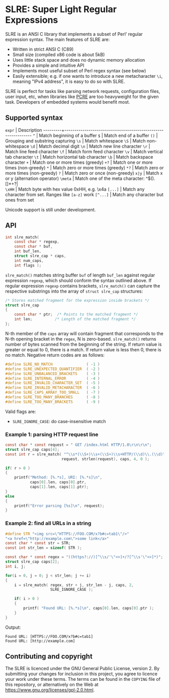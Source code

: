 # SLRE: Super Light Regular Expressions

SLRE is an ANSI C library that implements a subset of Perl&rsquo;
regular expression syntax. The main features of SLRE are:

* Written in strict ANSI C (C89)
* Small size (compiled x86 code is about 5kB)
* Uses little stack space and does no dynamic memory allocation
* Provides a simple and intuitive API
* Implements most useful subset of Perl regex syntax (see below)
* Easily extensible; e.g. if one wants to introduce a new metacharacter
  `\i`, meaning "IPv4 address", it is easy to do so with SLRE.

SLRE is perfect for tasks like parsing network requests, configuration
files, user input, etc, when libraries like [PCRE](http://pcre.org) are
too heavyweight for the given task. Developers of embedded systems would
benefit most.

## Supported syntax

 `expr`  | Description
---------+--------------------------------------------------------------
`^`      | Match beginning of a buffer
`$`      | Match end of a buffer
`()`     | Grouping and substring capturing
`\s`     | Match whitespace
`\S`     | Match non-whitespace
`\d`     | Match decimal digit
`\n`     | Match new line character
`\r`     | Match line feed character
`\f`     | Match form feed character
`\v`     | Match vertical tab character
`\t`     | Match horizontal tab character
`\b`     | Match backspace character
`+`      | Match one or more times (greedy)
`+?`     | Match one or more times (non-greedy)
`*`      | Match zero or more times (greedy)
`*?`     | Match zero or more times (non-greedy)
`?`      | Match zero or once (non-greedy)
`x|y`    | Match x or y (alternation operator)
`\meta`  | Match one of the meta character: ^$().[]*+?|\
`\xHH`   | Match byte with hex value 0xHH, e.g. \x4a
`[...]`  | Match any character from set. Ranges like `[a-z]` work
`[^...]` | Match any character but ones from set

Unicode support is still under development.

## API

```c
int slre_match(
	const char * regexp,
	const char * buf,
	int buf_len,
	struct slre_cap * caps,
	int num_caps,
	int flags );
```

`slre_match()` matches string buffer `buf` of length `buf_len` against
regular expression `regexp`, which should conform the syntax outlined
above. If regular expression `regexp` contains brackets, `slre_match()`
can capture the respective substrings into the array of
`struct slre_cap` structures:

```c
/* Stores matched fragment for the expression inside brackets */
struct slre_cap
{
	const char * ptr;  /* Points to the matched fragment */
	int len;          /* Length of the matched fragment */
};
```

N-th member of the `caps` array will contain fragment that corresponds
to the N-th opening bracket in the `regex`, N is zero-based.
`slre_match()` returns number of bytes scanned from the beginning of the
string. If return value is greater or equal to 0, there is a match. If
return value is less then 0, there is no match. Negative return codes
are as follows:

```c
#define SLRE_NO_MATCH               ( -1 )
#define SLRE_UNEXPECTED_QUANTIFIER  ( -2 )
#define SLRE_UNBALANCED_BRACKETS    ( -3 )
#define SLRE_INTERNAL_ERROR         ( -4 )
#define SLRE_INVALID_CHARACTER_SET  ( -5 )
#define SLRE_INVALID_METACHARACTER  ( -6 )
#define SLRE_CAPS_ARRAY_TOO_SMALL   ( -7 )
#define SLRE_TOO_MANY_BRANCHES      ( -8 )
#define SLRE_TOO_MANY_BRACKETS      ( -9 )
```

Valid flags are:

- `SLRE_IGNORE_CASE`: do case-insensitive match

### Example 1: parsing HTTP request line

```c
const char * const request = " GET /index.html HTTP/1.0\r\n\r\n";
struct slre_cap caps[4];
const int r = slre_match( "^\\s*(\\S+)\\s+(\\S+)\\s+HTTP/(\\d)\\.(\\d)",
                         request, strlen(request), caps, 4, 0 );

if( r > 0 )
{
	printf("Method: [%.*s], URI: [%.*s]\n",
	       caps[0].len, caps[0].ptr,
	       caps[1].len, caps[1].ptr);
}
else
{
	printf("Error parsing [%s]\n", request);
}
```

### Example 2: find all URLs in a string

```c
#define STR "<img src=\"HTTPS://FOO.COM/x?b#c=tab1\"/>"
"<a href=\"http://example.com\">some link</a>"
const char * const str = STR;
const int str_len = sizeof( STR );

const char * const regex = "((https?://)[^\\s/'\"<>]+/?[^\\s'\"<>]*)";
struct slre_cap caps[2];
int i, j;

for(i = 0, j = 0; j < str_len; j += i)
{
	i = slre_match( regex, str + j, str_len - j, caps, 2,
	                SLRE_IGNORE_CASE );

	if( i > 0 )
	{
		printf( "Found URL: [%.*s]\n", caps[0].len, caps[0].ptr );
	}
}
```

Output:

```
Found URL: [HTTPS://FOO.COM/x?b#c=tab1]
Found URL: [http://example.com]
```

## Contributing and copyright

The SLRE is licenced under the GNU General Public License, version 2.
By submitting your changes for inclusion in this project, you agree to
licence your work under these terms. The terms can be found in the
`COPYING` file of this repository, or alternatively on the Web at
<https://www.gnu.org/licenses/gpl-2.0.html>.
